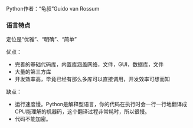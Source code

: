 Python作者：“龟叔”Guido van Rossum

### 语言特点

定位是“优雅”、“明确”、“简单”

优点：

- 完善的基础代码库，内置库涵盖网络，文件，GUI，数据库，文件
- 大量的第三方库
- 开发效率高，毕竟已经有那么多库可以直接调用，开发效率可想而知

缺点：

- 运行速度慢。Python是解释型语言，你的代码在执行时会一行一行地翻译成CPU能理解的机器码，这个翻译过程非常耗时，所以很慢。
- 代码不能加密。